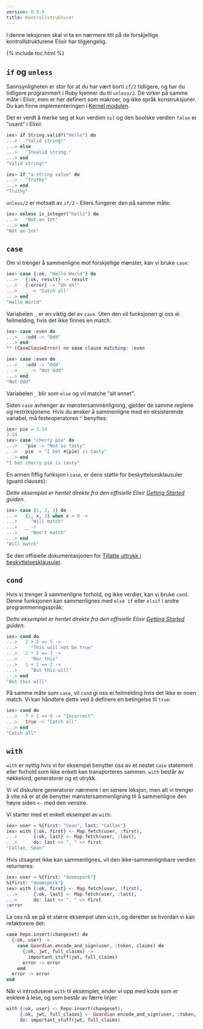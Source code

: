 ```yaml
---
version: 0.9.0
title: Kontrollstrukturer
---
```


I denne leksjonen skal vi ta en nærmere titt på de forskjellige kontrollstrukturene Elixir har tilgjengelig.

{% include toc.html %}

## `if` og `unless`

Sannsynligheten er stor for at du har vært borti `if/2` tidligere, og har du tidligere programmert i Ruby kjenner du til `unless/2`. De virker på samme måte i Elixir, men er her definert som makroer, og ikke språk konstruksjoner. Du kan finne implementeringen i [Kernel modulen](https://hexdocs.pm/elixir/Kernel.html).

Det er verdt å merke seg at kun verdien `nil` og den boolske verdien `false` er "usant" i Elixir.

```elixir
iex> if String.valid?("Hello") do
...>   "Valid string!"
...> else
...>   "Invalid string."
...> end
"Valid string!"

iex> if "a string value" do
...>   "Truthy"
...> end
"Truthy"
```

`unless/2` er motsatt av `if/2` - Ellers fungerer den på samme måte:

```elixir
iex> unless is_integer("hello") do
...>   "Not an Int"
...> end
"Not an Int"
```

## `case`

Om vi trenger å sammenligne mot forskjellige mønster, kan vi bruke `case`:

```elixir
iex> case {:ok, "Hello World"} do
...>   {:ok, result} -> result
...>   {:error} -> "Uh oh!"
...>   _ -> "Catch all"
...> end
"Hello World"
```

Variabelen `_` er en viktig del av `case`. Uten den vil funksjonen gi oss ei feilmelding, hvis det ikke finnes en match.

```elixir
iex> case :even do
...>   :odd -> "Odd"
...> end
** (CaseClauseError) no case clause matching: :even

iex> case :even do
...>   :odd -> "Odd"
...>   _ -> "Not Odd"
...> end
"Not Odd"
```

Variabelen `_` blir som `else` og vil matche "alt annet".

Siden `case` avhenger av mønstersammenligning, gjelder de samme reglene og restriksjonene. Hvis du ønsker å sammenligne med en eksisterende variabel, må festeoperatoren `^` benyttes:

```elixir
iex> pie = 3.14 
3.14
iex> case "cherry pie" do
...>   ^pie -> "Not so tasty"
...>   pie -> "I bet #{pie} is tasty"
...> end
"I bet cherry pie is tasty"
```

En annen fiffig funksjon i `case`, er dens støtte for beskyttelsesklausuler (guard clauses):

_Dette eksemplet er hentet direkte fra den offisielle Elixir [Getting Started](http://elixir-lang.org/getting-started/case-cond-and-if.html#case) guiden._


```elixir
iex> case {1, 2, 3} do
...>   {1, x, 3} when x > 0 ->
...>     "Will match"
...>   _ ->
...>     "Won't match"
...> end
"Will match"
```

Se den offisielle dokumentasjonen for [Tillatte uttrykk i beskyttelsesklausuler](http://elixir-lang.org/getting-started/case-cond-and-if.html#expressions-in-guard-clauses).


## `cond`

Hvis vi trenger å sammenligne forhold, og ikke verdier, kan vi bruke `cond`.
Denne funksjonen kan sammenlignes med `else if` eller `elsif` i andre programmeringsspråk:

_Dette eksemplet er hentet direkte fra den offisielle Elixir [Getting Started](http://elixir-lang.org/getting-started/case-cond-and-if.html#cond) guiden._

```elixir
iex> cond do
...>   2 + 2 == 5 ->
...>     "This will not be true"
...>   2 * 2 == 3 ->
...>     "Nor this"
...>   1 + 1 == 2 ->
...>     "But this will"
...> end
"But this will"
```

På samme måte som `case`, vil `cond` gi oss ei feilmelding hvis det ikke er noen match. Vi kan håndtere dette ved å definere en betingelse til `true`:

```elixir
iex> cond do
...>   7 + 1 == 0 -> "Incorrect"
...>   true -> "Catch all"
...> end
"Catch all"
```

## `with`

`with` er nyttig hvis vi for eksempel benytter oss av et nestet `case` statement eller forhold som ikke enkelt kan transporteres sammen. `with` består av nøkkelord, generatorer og et utrykk.

Vi vil diskutere generatorer nærmere i en senere leksjon, men alt vi trenger å vite nå er at de benytter mønstersammenligning til å sammenligne den høyre siden `<-` med den venstre.

Vi starter med et enkelt eksempel av `with`:

```elixir
iex> user = %{first: "Sean", last: "Callan"}
iex> with {:ok, first} <- Map.fetch(user, :first),
...>      {:ok, last} <- Map.fetch(user, :last),
...>      do: last <> ", " <> first
"Callan, Sean"
```

Hvis utsagnet ikke kan sammenlignes, vil den ikke-sammenlignbare verdien returneres:

```elixir
iex> user = %{first: "doomspork"}
%{first: "doomspork"}
iex> with {:ok, first} <- Map.fetch(user, :first),
...>      {:ok, last} <- Map.fetch(user, :last),
...>      do: last <> ", " <> first
:error
```

La oss nå se på et større eksempel uten `with`, og deretter se hvordan vi kan refaktorere det:


```elixir
case Repo.insert(changeset) do
  {:ok, user} ->
    case Guardian.encode_and_sign(user, :token, claims) do
      {:ok, jwt, full_claims} ->
        important_stuff(jwt, full_claims)
      error -> error
    end
  error -> error
end
```

Når vi introduserer `with` til eksemplet, ender vi opp med kode som er enklere å lese, og som består av færre linjer:

```elixir
with {:ok, user} <- Repo.insert(changeset),
     {:ok, jwt, full_claims} <- Guardian.encode_and_sign(user, :token, claims),
     do: important_stuff(jwt, full_claims)
```


